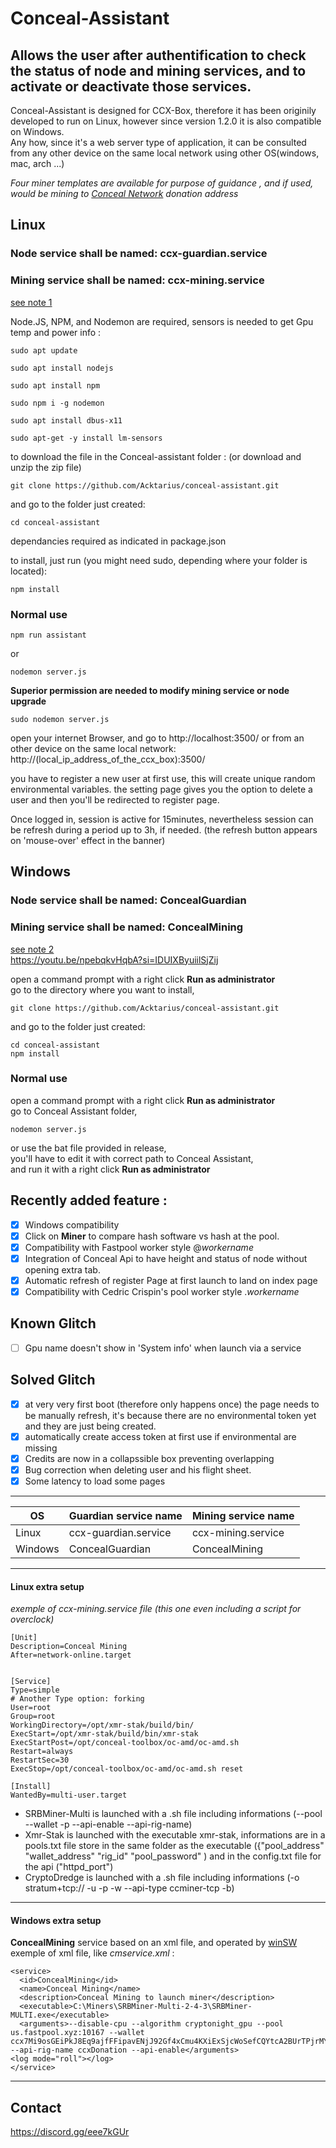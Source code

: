 # Conceal-Assistant

## Allows the user after authentification to check the status of node and mining services, and to activate or deactivate those services.
Conceal-Assistant is designed for CCX-Box, therefore it has been originily developed to run on Linux, however since version 1.2.0 it is also compatible on Windows.    
Any how, since it's a web server type of application, it can be consulted from any other device on the same local network using other OS(windows, mac,  arch ...)  

*Four miner templates are available for purpose of guidance , and if used, would be mining to [Conceal Network](https://conceal.network) donation address*

## Linux
### Node service shall be named: ccx-guardian.service  
### Mining service shall be named: ccx-mining.service  
[see note 1](#linux-extra-setup)  


Node.JS, NPM, and Nodemon are required, sensors is needed to get Gpu temp and power info :

```
sudo apt update

sudo apt install nodejs

sudo apt install npm

sudo npm i -g nodemon

sudo apt install dbus-x11

sudo apt-get -y install lm-sensors
```
to download the file in the Conceal-assistant folder :
(or download and unzip the zip file)
```
git clone https://github.com/Acktarius/conceal-assistant.git
```
and go to the folder just created:
```
cd conceal-assistant
```
dependancies required as indicated in package.json

to install, just run (you might need sudo, depending where your folder is located):
```
npm install 
```


### Normal use
```
npm run assistant
```
or
```
nodemon server.js
```
**Superior permission are needed to modify mining service or node upgrade**
```
sudo nodemon server.js
```
open your internet Browser, and go to http://localhost:3500/
or from an other device on the same local network: http://(local_ip_address_of_the_ccx_box):3500/

you have to register a new user at first use, this will create unique random environmental variables.
the setting page gives you the option to delete a user and then  you'll be redirected to register page.

Once logged in, session is active for 15minutes, nevertheless session can be refresh
during a period up to 3h, if needed. (the refresh button appears on 'mouse-over' effect in the banner)

## Windows
### Node service shall be named: ConcealGuardian 
### Mining service shall be named: ConcealMining  
[see note 2](#windows-extra-setup)  
<https://youtu.be/npebqkvHqbA?si=IDUIXByuiilSjZij>  

open a command prompt with a right click **Run as administrator**  
go to the directory where you want to install,
```
git clone https://github.com/Acktarius/conceal-assistant.git
```
and go to the folder just created:
```
cd conceal-assistant
npm install 
```  

### Normal use
open a command prompt with a right click **Run as administrator**  
go to Conceal Assistant folder,
```
nodemon server.js
```

or use the bat file provided in release,  
you'll have to edit it with correct path to Conceal Assistant,  
and run it with a right click **Run as administrator**  

## Recently added feature :
- [x] Windows compatibility
- [x] Click on **Miner** to compare hash software vs hash at the pool.
- [x] Compatibility with Fastpool worker style @*workername*
- [x] Integration of Conceal Api to have height and status of node without opening extra tab. 
- [x] Automatic refresh of register Page at first launch to land on index page
- [x] Compatibility with Cedric Crispin's pool worker style .*workername*

## Known Glitch
- [ ] Gpu name doesn't show in 'System info' when launch via a service

## Solved Glitch
- [x] at very very first boot (therefore only happens once) the page needs to be manually
refresh, it's because there are no environmental token yet and they are just being created.
- [x] automatically create access token at first use if environmental are missing
- [x] Credits are now in a collapssible box preventing overlapping
- [x] Bug correction when deleting user and his flight sheet.
- [x] Some latency to load some pages

---

| OS         | Guardian service name | Mining service name  |
| ---------- | --------------------- | -------------------- |
| Linux      | ccx-guardian.service  | ccx-mining.service   |
| Windows    | ConcealGuardian       | ConcealMining        |

---
 
#### Linux extra setup
*exemple of ccx-mining.service file (this one even including a script for overclock)* 
```
[Unit]
Description=Conceal Mining
After=network-online.target


[Service]
Type=simple
# Another Type option: forking
User=root
Group=root
WorkingDirectory=/opt/xmr-stak/build/bin/
ExecStart=/opt/xmr-stak/build/bin/xmr-stak
ExecStartPost=/opt/conceal-toolbox/oc-amd/oc-amd.sh
Restart=always
RestartSec=30
ExecStop=/opt/conceal-toolbox/oc-amd/oc-amd.sh reset

[Install]
WantedBy=multi-user.target
```

- SRBMiner-Multi is launched with a .sh file including informations (--pool --wallet -p --api-enable --api-rig-name)
- Xmr-Stak is launched with the executable xmr-stak, informations are in a pools.txt file store in the same folder as the executable ({"pool_address" "wallet_address" "rig_id" "pool_password" ) and in the config.txt file for the api ("httpd_port")
- CryptoDredge is launched with a .sh file including informations (-o stratum+tcp:// -u -p -w --api-type ccminer-tcp -b)

---

#### Windows extra setup
**ConcealMining** service based on an xml file, and operated by [winSW](https://github.com/winsw/winsw)  
exemple of xml file, like *cmservice.xml* :  
```
<service>
  <id>ConcealMining</id>
  <name>Conceal Mining</name>
  <description>Conceal Mining to launch miner</description>
  <executable>C:\Miners\SRBMiner-Multi-2-4-3\SRBMiner-MULTI.exe</executable>
  <arguments>--disable-cpu --algorithm cryptonight_gpu --pool us.fastpool.xyz:10167 --wallet ccx7Mi9osGEiPkJ8Eq9ajfFFipavENjJ92Gf4xCmu4KXiExSjcWoSefCQYtcA2BUrTPjrMY5pssgMNPRxaR1DXtj3TvTJG6LRo@ccxDonation --api-rig-name ccxDonation --api-enable</arguments>
<log mode="roll"></log>
</service>
```

---

## Contact
https://discord.gg/eee7kGUr
